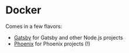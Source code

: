 # Docker

Comes in a few flavors:

- [Gatsby](gatsby/) for Gatsby and other Node.js projects
- [Phoenix](/?) for Phoenix projects (!)



